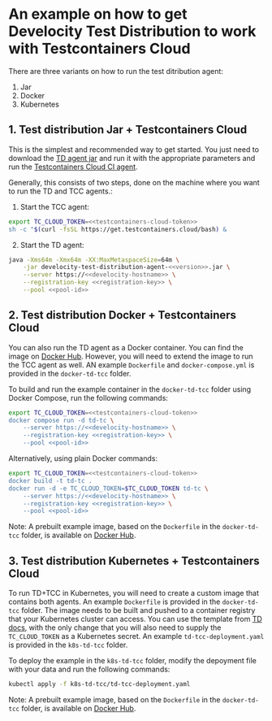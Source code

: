 # An example on how to get Develocity Test Distribution to work with Testcontainers Cloud

There are three variants on how to run the test ditribution agent:
1. Jar
2. Docker
3. Kubernetes

## 1. Test distribution Jar + Testcontainers Cloud

This is the simplest and recommended way to get started. You just need to download the [TD agent jar](https://docs.gradle.com/develocity/test-distribution-agent/#jar) and run it with the appropriate parameters and run the [Testcontainers Cloud CI agent](https://testcontainers.com/cloud/docs/#tcc-for-ci).

Generally, this consists of two steps, done on the machine where you want to run the TD and TCC agents.:

1. Start the TCC agent:

```bash
export TC_CLOUD_TOKEN=<<testcontainers-cloud-token>>
sh -c "$(curl -fsSL https://get.testcontainers.cloud/bash) &
```

2. Start the TD agent:

```bash
java -Xms64m -Xmx64m -XX:MaxMetaspaceSize=64m \
    -jar develocity-test-distribution-agent-<<version>>.jar \
    --server https://<<develocity-hostname>> \
    --registration-key <<registration-key>> \
    --pool <<pool-id>>
```

## 2. Test distribution Docker + Testcontainers Cloud

You can also run the TD agent as a Docker container. You can find the image on [Docker Hub](https://hub.docker.com/r/gradle/develocity-test-distribution-agent). However, you will need to extend the image to run the TCC agent as well. AN example `Dockerfile` and `docker-compose.yml` is provided in the `docker-td-tcc` folder. 

To build and run the example container in the `docker-td-tcc` folder using Docker Compose, run the following commands:

```bash
export TC_CLOUD_TOKEN=<<testcontainers-cloud-token>>
docker compose run -d td-tc \
    --server https://<<develocity-hostname>> \
    --registration-key <<registration-key>> \
    --pool <<pool-id>>
```

Alternatively, using plain Docker commands:

```bash
export TC_CLOUD_TOKEN=<<testcontainers-cloud-token>>
docker build -t td-tc .
docker run -d -e TC_CLOUD_TOKEN=$TC_CLOUD_TOKEN td-tc \
    --server https://<<develocity-hostname>> \
    --registration-key <<registration-key>> \
    --pool <<pool-id>>
```

Note: A prebuilt example image, based on the `Dockerfile` in the `docker-td-tcc` folder, is available on [Docker Hub](https://hub.docker.com/r/gkojekgradle/develocity-td-tcc-agent).

## 3. Test distribution Kubernetes + Testcontainers Cloud

To run TD+TCC in Kubernetes, you will need to create a custom image that contains both agents. An example `Dockerfile` is provided in the `docker-td-tcc` folder. The image needs to be built and pushed to a container registry that your Kubernetes cluster can access. You can use the template from [TD docs](https://docs.gradle.com/develocity/test-distribution-agent/#kubernetes), with the only change that you will also need to supply the `TC_CLOUD_TOKEN` as a Kubernetes secret. An example `td-tcc-deployment.yaml` is provided in the `k8s-td-tcc` folder.

To deploy the example in the `k8s-td-tcc` folder, modify the depoyment file with your data and run the following commands:

```bash
kubectl apply -f k8s-td-tcc/td-tcc-deployment.yaml
```

Note: A prebuilt example image, based on the `Dockerfile` in the `docker-td-tcc` folder, is available on [Docker Hub](https://hub.docker.com/r/gkojekgradle/develocity-td-tcc-agent).
